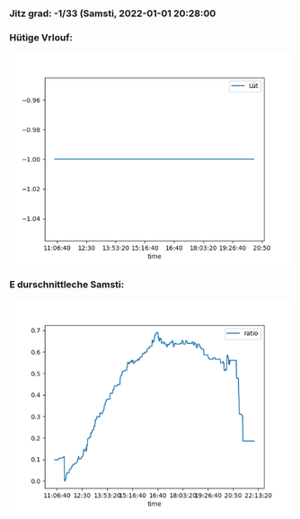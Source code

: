 ### Jitz grad: -1/33 (Samsti, 2022-01-01 20:28:00

### Hütige Vrlouf:
![Graph](Today.png)

### E durschnittleche Samsti:
![Graph](Samsti.png)